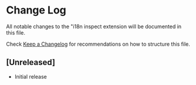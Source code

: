 # Change Log

All notable changes to the "i18n inspect extension will be documented in this file.

Check [Keep a Changelog](http://keepachangelog.com/) for recommendations on how to structure this file.

## [Unreleased]

- Initial release